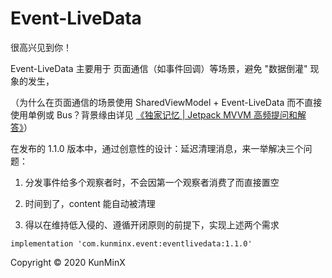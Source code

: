 # Event-LiveData

很高兴见到你！

Event-LiveData 主要用于 页面通信（如事件回调）等场景，避免 "数据倒灌" 现象的发生，

（为什么在页面通信的场景使用 SharedViewModel + Event-LiveData 而不直接使用单例或 Bus？背景缘由详见 [《独家记忆 | Jetpack MVVM 高频提问和解答》](https://juejin.im/post/5ef061d0e51d4573e71f3243)）

在发布的 1.1.0 版本中，通过创意性的设计：延迟清理消息，来一举解决三个问题：

1. 分发事件给多个观察者时，不会因第一个观察者消费了而直接置空

2. 时间到了，content 能自动被清理

3. 得以在维持低入侵的、遵循开闭原则的前提下，实现上述两个需求

`implementation 'com.kunminx.event:eventlivedata:1.1.0'`


Copyright © 2020 KunMinX
